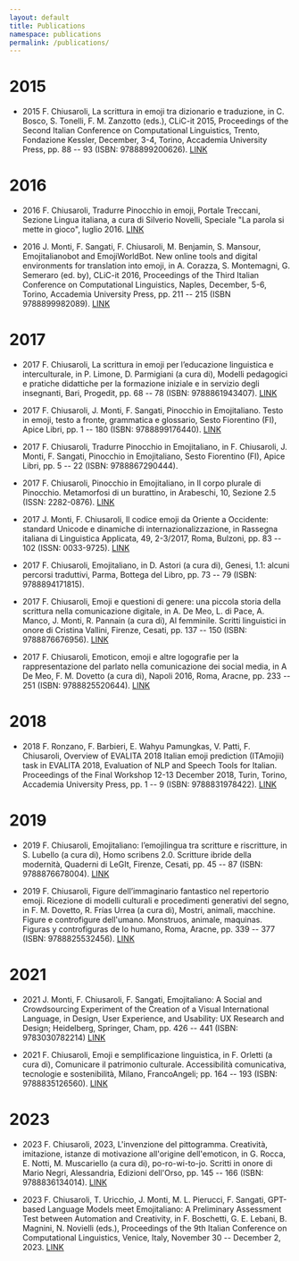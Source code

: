 ```yaml
---
layout: default
title: Publications
namespace: publications
permalink: /publications/
---
```


# 2015
- 2015 F. Chiusaroli, La scrittura in emoji tra dizionario e traduzione, in C. Bosco, S. Tonelli, F. M. Zanzotto (eds.), CLiC-it 2015, Proceedings of the Second Italian Conference on Computational Linguistics, Trento, Fondazione Kessler, December, 3-4, Torino, Accademia University Press, pp. 88 -- 93 (ISBN: 9788899200626). 
[LINK](https://books.openedition.org/aaccademia/pdf/1437)

# 2016
- 2016 F. Chiusaroli, Tradurre Pinocchio in emoji, Portale Treccani, Sezione Lingua italiana, a cura di Silverio Novelli, Speciale "La parola si mette in gioco", luglio 2016. 
[LINK](https://www.treccani.it/magazine/lingua_italiana/speciali/ludolinguistica/Chiusaroli.html)

- 2016 J. Monti, F. Sangati, F. Chiusaroli, M. Benjamin, S. Mansour, Emojitalianobot and EmojiWorldBot. New online tools and digital environments for translation into emoji, in A. Corazza, S. Montemagni, G. Semeraro (ed. by), CLiC-it 2016, Proceedings of the Third Italian Conference on Computational Linguistics, Naples, December, 5-6, Torino, Accademia University Press, pp. 211 -- 215 (ISBN 9788899982089).
[LINK](https://ceur-ws.org/Vol-1749/paper37.pdf)

# 2017
- 2017 F. Chiusaroli, La scrittura in emoji per l’educazione linguistica e interculturale, in P. Limone, D. Parmigiani (a cura di), Modelli pedagogici e pratiche didattiche per la formazione iniziale e in servizio degli insegnanti, Bari, Progedit, pp. 68 -- 78 (ISBN: 9788861943407).
[LINK](https://u-pad.unimc.it/handle/11393/239901)

- 2017 F. Chiusaroli, J. Monti, F. Sangati, Pinocchio in Emojitaliano. Testo in emoji, testo a fronte, grammatica e glossario, Sesto Fiorentino (FI), Apice Libri, pp. 1 -- 180 (ISBN: 9788899176440).
[LINK](https://www.amazon.it/Pinocchio-emojitaliano-Francesca-Chiusaroli/dp/8899176442)

- 2017 F. Chiusaroli, Tradurre Pinocchio in Emojitaliano, in F. Chiusaroli, J. Monti, F. Sangati, 
Pinocchio in Emojitaliano, Sesto Fiorentino (FI), Apice Libri, pp. 5 -- 22 (ISBN: 9788867290444).
<!-- [LINK]() -->

- 2017 F. Chiusaroli, Pinocchio in Emojitaliano, in Il corpo plurale di Pinocchio. Metamorfosi di un burattino, in Arabeschi, 10, Sezione 2.5 (ISSN: 2282-0876).
[LINK](https://u-pad.unimc.it/handle/11393/242360)

- 2017 J. Monti, F. Chiusaroli, Il codice emoji da Oriente a Occidente: standard Unicode e dinamiche di internazionalizzazione, in Rassegna italiana di Linguistica Applicata, 49, 2-3/2017, Roma, Bulzoni, pp. 83 -- 102 (ISSN: 0033-9725).
[LINK](https://u-pad.unimc.it/handle/11393/242869)

- 2017 F. Chiusaroli, Emojitaliano, in D. Astori (a cura di), Genesi, 1.1: alcuni percorsi traduttivi, Parma, Bottega del Libro, pp. 73 -- 79 (ISBN: 9788894171815).
<!-- [LINK]() -->

- 2017 F. Chiusaroli, Emoji e questioni di genere: una piccola storia della scrittura nella comunicazione digitale, in A. De Meo, L. di Pace, A. Manco, J. Monti, R. Pannain (a cura di), Al femminile. Scritti linguistici in onore di Cristina Vallini, Firenze, Cesati, pp. 137 -- 150 (ISBN: 9788876676956).
[LINK](https://u-pad.unimc.it/handle/11393/243674)

- 2017 F. Chiusaroli, Emoticon, emoji e altre logografie per la rappresentazione del parlato nella comunicazione dei social media, in A De Meo, F. M. Dovetto (a cura di), Napoli 2016, Roma, Aracne, pp. 233 -- 251 (ISBN: 9788825520644).
[LINK](https://u-pad.unimc.it/handle/11393/251433)

# 2018
- 2018 F. Ronzano, F. Barbieri, E. Wahyu Pamungkas, V. Patti, F. Chiusaroli, Overview of EVALITA 2018 Italian emoji prediction (ITAmojii) task in EVALITA 2018, Evaluation of NLP and Speech Tools for Italian. Proceedings of the Final Workshop 12-13 December 2018, Turin, Torino, Accademia University Press, pp. 1 -- 9 (ISBN: 9788831978422).
[LINK](https://ceur-ws.org/Vol-2263/paper004.pdf)

# 2019
- 2019 F. Chiusaroli, Emojitaliano: l’emojilingua tra scritture e riscritture, in S. Lubello (a cura di), Homo scribens 2.0. Scritture ibride della modernità, Quaderni di LeGIt, Firenze, Cesati, pp. 45 -- 87 (ISBN: 9788876678004).
[LINK](https://u-pad.unimc.it/handle/11393/275708)

- 2019 F. Chiusaroli, Figure dell’immaginario fantastico nel repertorio emoji. Ricezione di modelli culturali e procedimenti generativi del segno, in F. M. Dovetto, R. Frías Urrea (a cura di), Mostri, animali, macchine. Figure e controfigure dell'umano. Monstruos, animale, maquinas. Figuras y controfiguras de lo humano, Roma, Aracne, pp. 339 -- 377 (ISBN: 9788825532456).
[LINK](https://u-pad.unimc.it/handle/11393/275710)

# 2021
- 2021 J. Monti, F. Chiusaroli, F. Sangati, Emojitaliano: A Social and Crowdsourcing Experiment of the Creation of a Visual International Language, in Design, User Experience, and Usability: UX Research and Design; Heidelberg, Springer, Cham, pp. 426 -- 441 (ISBN: 9783030782214)
[LINK](https://dl.acm.org/doi/10.1007/978-3-030-78221-4_29)

- 2021 F. Chiusaroli, Emoji e semplificazione linguistica, in F. Orletti (a cura di), Comunicare il patrimonio culturale. Accessibilità comunicativa, tecnologie e sostenibilità, Milano, FrancoAngeli; pp. 164 -- 193 (ISBN: 9788835126560).
[LINK](https://u-pad.unimc.it/handle/11393/299968)

# 2023
- 2023 F. Chiusaroli, 2023, L'invenzione del pittogramma. Creatività, imitazione, istanze di motivazione all'origine dell'emoticon, in G. Rocca, E. Notti, M. Muscariello (a cura di), po-ro-wi-to-jo. Scritti in onore di Mario Negri, Alessandria, Edizioni dell'Orso, pp. 145 -- 166 (ISBN: 9788836134014).
[LINK](https://u-pad.unimc.it/handle/11393/325171)

- 2023 F. Chiusaroli, T. Uricchio, J. Monti, M. L. Pierucci, F. Sangati, GPT-based Language Models meet Emojitaliano: A Preliminary Assessment Test between Automation and Creativity, in F. Boschetti, G. E. Lebani, B. Magnini, N. Novielli (eds.), Proceedings of the 9th Italian Conference on Computational Linguistics, Venice, Italy, November 30 -- December 2, 2023.
[LINK](https://ceur-ws.org/Vol-3596/paper15.pdf)
